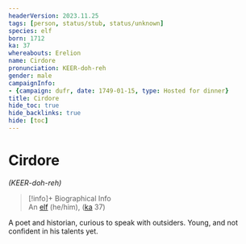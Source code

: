 ```yaml
---
headerVersion: 2023.11.25
tags: [person, status/stub, status/unknown]
species: elf
born: 1712
ka: 37
whereabouts: Erelion
name: Cirdore
pronunciation: KEER-doh-reh
gender: male
campaignInfo:
- {campaign: dufr, date: 1749-01-15, type: Hosted for dinner}
title: Cirdore
hide_toc: true
hide_backlinks: true
hide: [toc]
---
```

# Cirdore
*(KEER-doh-reh)*
>[!info]+ Biographical Info  
> An [elf](<../../species/children-of-the-embodied-gods/elves/elves.md>) (he/him), ([ka](<../../species/children-of-the-embodied-gods/elves/the-cycle-of-generations.md>) 37)  
>   
>>   
>> 

A poet and historian, curious to speak with outsiders. Young, and not confident in his talents yet.